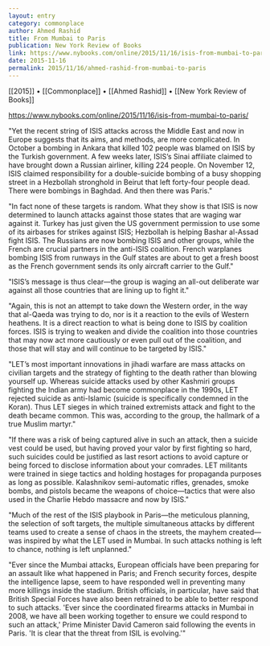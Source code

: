 ```yaml
---
layout: entry
category: commonplace
author: Ahmed Rashid
title: From Mumbai to Paris
publication: New York Review of Books
link: https://www.nybooks.com/online/2015/11/16/isis-from-mumbai-to-paris/
date: 2015-11-16
permalink: 2015/11/16/ahmed-rashid-from-mumbai-to-paris
---
```


[[2015]] • [[Commonplace]] • [[Ahmed Rashid]] • [[New York Review of Books]]

https://www.nybooks.com/online/2015/11/16/isis-from-mumbai-to-paris/

"Yet the recent string of ISIS attacks across the Middle East and now in Europe suggests that its aims, and methods, are more complicated. In October a bombing in Ankara that killed 102 people was blamed on ISIS by the Turkish government. A few weeks later, ISIS’s Sinai affiliate claimed to have brought down a Russian airliner, killing 224 people. On November 12, ISIS claimed responsibility for a double-suicide bombing of a busy shopping street in a Hezbollah stronghold in Beirut that left forty-four people dead. There were bombings in Baghdad. And then there was Paris."

"In fact none of these targets is random. What they show is that ISIS is now determined to launch attacks against those states that are waging war against it. Turkey has just given the US government permission to use some of its airbases for strikes against ISIS; Hezbollah is helping Bashar al-Assad fight ISIS. The Russians are now bombing ISIS and other groups, while the French are crucial partners in the anti-ISIS coalition. French warplanes bombing ISIS from runways in the Gulf states are about to get a fresh boost as the French government sends its only aircraft carrier to the Gulf."

"ISIS’s message is thus clear—the group is waging an all-out deliberate war against all those countries that are lining up to fight it."

"Again, this is not an attempt to take down the Western order, in the way that al-Qaeda was trying to do, nor is it a reaction to the evils of Western heathens. It is a direct reaction to what is being done to ISIS by coalition forces. ISIS is trying to weaken and divide the coalition into those countries that may now act more cautiously or even pull out of the coalition, and those that will stay and will continue to be targeted by ISIS."

"LET’s most important innovations in jihadi warfare are mass attacks on civilian targets and the strategy of fighting to the death rather than blowing yourself up. Whereas suicide attacks used by other Kashmiri groups fighting the Indian army had become commonplace in the 1990s, LET rejected suicide as anti-Islamic (suicide is specifically condemned in the Koran). Thus LET sieges in which trained extremists attack and fight to the death became common. This was, according to the group, the hallmark of a true Muslim martyr."

"If there was a risk of being captured alive in such an attack, then a suicide vest could be used, but having proved your valor by first fighting so hard, such suicides could be justified as last resort actions to avoid capture or being forced to disclose information about your comrades. LET militants were trained in siege tactics and holding hostages for propaganda purposes as long as possible. Kalashnikov semi-automatic rifles, grenades, smoke bombs, and pistols became the weapons of choice—tactics that were also used in the Charlie Hebdo massacre and now by ISIS."

"Much of the rest of the ISIS playbook in Paris—the meticulous planning, the selection of soft targets, the multiple simultaneous attacks by different teams used to create a sense of chaos in the streets, the mayhem created—was inspired by what the LET used in Mumbai. In such attacks nothing is left to chance, nothing is left unplanned."

"Ever since the Mumbai attacks, European officials have been preparing for an assault like what happened in Paris; and French security forces, despite the intelligence lapse, seem to have responded well in preventing many more killings inside the stadium. British officials, in particular, have said that British Special Forces have also been retrained to be able to better respond to such attacks. 'Ever since the coordinated firearms attacks in Mumbai in 2008, we have all been working together to ensure we could respond to such an attack,' Prime Minister David Cameron said following the events in Paris. 'It is clear that the threat from ISIL is evolving.'"
